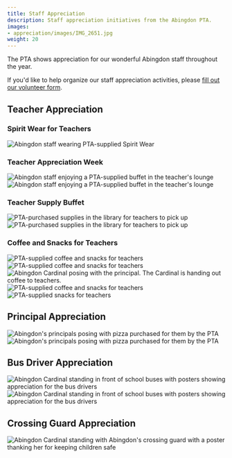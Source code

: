 ```yaml
---
title: Staff Appreciation
description: Staff appreciation initiatives from the Abingdon PTA.
images:
- appreciation/images/IMG_2651.jpg
weight: 20
---
```


The PTA shows appreciation for our wonderful Abingdon staff throughout the year.

If you'd like to help organize our staff appreciation activities, please [fill out our volunteer form](https://docs.google.com/forms/d/e/1FAIpQLSdk4KJFIDuigz-EyhdPuWM_GejjZ5rpx9emd6jHxb2xKPQgGA/viewform?usp=sf_link).

## Teacher Appreciation

### Spirit Wear for Teachers
![Abingdon staff wearing PTA-supplied Spirit Wear](images/IMG_2651.jpg)

### Teacher Appreciation Week
![Abingdon staff enjoying a PTA-supplied buffet in the teacher's lounge](images/1521507812924440578_1.jpg)
![Abingdon staff enjoying a PTA-supplied buffet in the teacher's lounge](images/1521507812924440578_2.jpg)

### Teacher Supply Buffet

![PTA-purchased supplies in the library for teachers to pick up](images/1509672942187257856_1.jpg)
![PTA-purchased supplies in the library for teachers to pick up](images/1509672942187257856_2.jpg)

### Coffee and Snacks for Teachers

![PTA-supplied coffee and snacks for teachers](images/1488984627368898563_1.jpg)
![PTA-supplied coffee and snacks for teachers](images/1488984627368898563_2.jpg)
![Abingdon Cardinal posing with the principal. The Cardinal is handing out coffee to teachers.](images/1471917524140929026.jpg)
![PTA-supplied coffee and snacks for teachers](images/1521557606921351173.jpg)
![PTA-supplied snacks for teachers](images/1493224641820827651.jpg)

## Principal Appreciation

![Abingdon's principals posing with pizza purchased for them by the PTA](images/1482104268190539779_1.jpg)
![Abingdon's principals posing with pizza purchased for them by the PTA](images/1482104268190539779_2.jpg)

## Bus Driver Appreciation

![Abingdon Cardinal standing in front of school buses with posters showing appreciation for the bus drivers](images/IMG_3278.jpg)
![Abingdon Cardinal standing in front of school buses with posters showing appreciation for the bus drivers](images/IMG_3288.jpg)

## Crossing Guard Appreciation

![Abingdon Cardinal standing with Abingdon's crossing guard with a poster thanking her for keeping children safe](images/Crossing.jpg)
